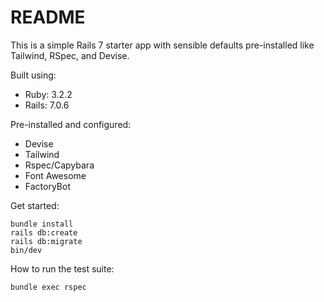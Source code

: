 # README

This is a simple Rails 7 starter app with sensible defaults pre-installed like Tailwind, RSpec, and Devise.

Built using:

- Ruby: 3.2.2
- Rails: 7.0.6

Pre-installed and configured:
- Devise
- Tailwind
- Rspec/Capybara
- Font Awesome
- FactoryBot

Get started:
```
bundle install
rails db:create
rails db:migrate
bin/dev
```

How to run the test suite:

```bundle exec rspec```
